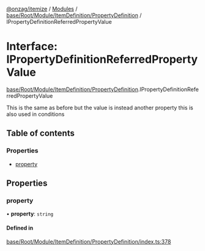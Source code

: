 [@onzag/itemize](../README.md) / [Modules](../modules.md) / [base/Root/Module/ItemDefinition/PropertyDefinition](../modules/base_Root_Module_ItemDefinition_PropertyDefinition.md) / IPropertyDefinitionReferredPropertyValue

# Interface: IPropertyDefinitionReferredPropertyValue

[base/Root/Module/ItemDefinition/PropertyDefinition](../modules/base_Root_Module_ItemDefinition_PropertyDefinition.md).IPropertyDefinitionReferredPropertyValue

This is the same as before but the value is instead another property
this is also used in conditions

## Table of contents

### Properties

- [property](base_Root_Module_ItemDefinition_PropertyDefinition.IPropertyDefinitionReferredPropertyValue.md#property)

## Properties

### property

• **property**: `string`

#### Defined in

[base/Root/Module/ItemDefinition/PropertyDefinition/index.ts:378](https://github.com/onzag/itemize/blob/f2db74a5/base/Root/Module/ItemDefinition/PropertyDefinition/index.ts#L378)
